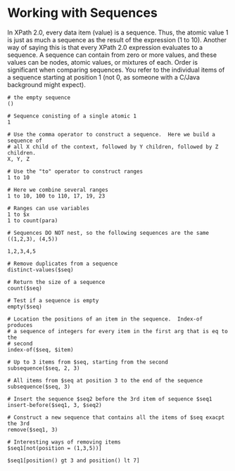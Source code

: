# Working with Sequences

In XPath 2.0, every data item (value) is a sequence. Thus, the atomic value 1 is
just as much a sequence as the result of the expression (1 to 10). Another way
of saying this is that every XPath 2.0 expression evaluates to a sequence. A
sequence can contain from zero or more values, and these values can be nodes,
atomic values, or mixtures of each. Order is significant when comparing
sequences. You refer to the individual items of a sequence starting at position
1 (not 0, as someone with a C/Java background might expect).

```
# the empty sequence
()

# Sequence conisting of a single atomic 1
1

# Use the comma operator to construct a sequence.  Here we build a sequence of
# all X child of the context, followed by Y children, followed by Z children.
X, Y, Z

# Use the "to" operator to construct ranges
1 to 10

# Here we combine several ranges
1 to 10, 100 to 110, 17, 19, 23

# Ranges can use variables
1 to $x
1 to count(para)

# Sequences DO NOT nest, so the following sequences are the same
((1,2,3), (4,5))

1,2,3,4,5

# Remove duplicates from a sequence
distinct-values($seq)

# Return the size of a sequence
count($seq)

# Test if a sequence is empty
empty($seq)

# Location the positions of an item in the sequence.  Index-of produces
# a sequence of integers for every item in the first arg that is eq to the
# second
index-of($seq, $item)

# Up to 3 items from $seq, starting from the second
subsequence($seq, 2, 3)

# All items from $seq at position 3 to the end of the sequence
subsequence($seq, 3)

# Insert the sequence $seq2 before the 3rd item of sequence $seq1
insert-before($seq1, 3, $seq2)

# Construct a new sequence that contains all the items of $seq exacpt the 3rd
remove($seq1, 3)

# Interesting ways of removing items
$seq1[not(position = (1,3,5))]

$seq1[position() gt 3 and position() lt 7]
